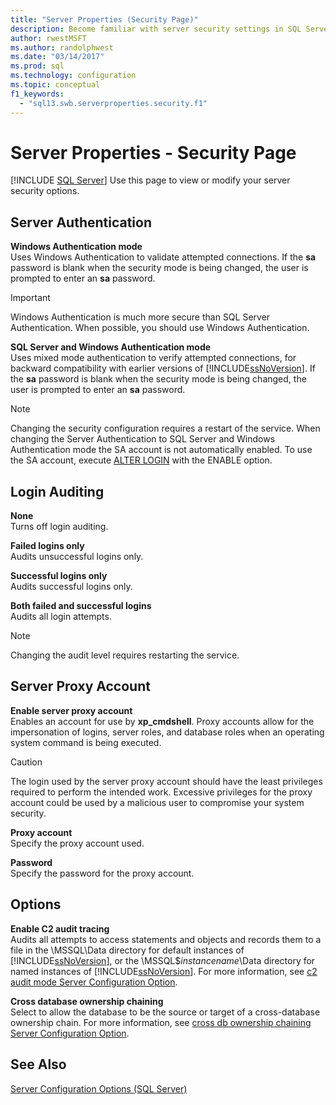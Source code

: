 ```yaml
---
title: "Server Properties (Security Page)"
description: Become familiar with server security settings in SQL Server. Learn about options that control server authentication, proxy accounts, and other features.
author: rwestMSFT
ms.author: randolphwest
ms.date: "03/14/2017"
ms.prod: sql
ms.technology: configuration
ms.topic: conceptual
f1_keywords:
  - "sql13.swb.serverproperties.security.f1"
---
```

# Server Properties - Security Page
 [!INCLUDE [SQL Server](../../includes/applies-to-version/sqlserver.md)]
  Use this page to view or modify your server security options.  
  
## Server Authentication  
 **Windows Authentication mode**  
 Uses Windows Authentication to validate attempted connections. If the **sa** password is blank when the security mode is being changed, the user is prompted to enter an **sa** password.  
  
> [!IMPORTANT]  
>  Windows Authentication is much more secure than SQL Server Authentication. When possible, you should use Windows Authentication.  
  
 **SQL Server and Windows Authentication mode**  
 Uses mixed mode authentication to verify attempted connections, for backward compatibility with earlier versions of [!INCLUDE[ssNoVersion](../../includes/ssnoversion-md.md)]. If the **sa** password is blank when the security mode is being changed, the user is prompted to enter an **sa** password.  
  
> [!NOTE]  
>  Changing the security configuration requires a restart of the service. When changing the Server Authentication to SQL Server and Windows Authentication mode the SA account is not automatically enabled. To use the SA account, execute [ALTER LOGIN](../../t-sql/statements/alter-login-transact-sql.md) with the ENABLE option.  
  
## Login Auditing  
 **None**  
 Turns off login auditing.  
  
 **Failed logins only**  
 Audits unsuccessful logins only.  
  
 **Successful logins only**  
 Audits successful logins only.  
  
 **Both failed and successful logins**  
 Audits all login attempts.  
  
> [!NOTE]  
>  Changing the audit level requires restarting the service.  
  
## Server Proxy Account  
 **Enable server proxy account**  
 Enables an account for use by **xp_cmdshell**. Proxy accounts allow for the impersonation of logins, server roles, and database roles when an operating system command is being executed.  
  
> [!CAUTION]  
>  The login used by the server proxy account should have the least privileges required to perform the intended work. Excessive privileges for the proxy account could be used by a malicious user to compromise your system security.  
  
 **Proxy account**  
 Specify the proxy account used.  
  
 **Password**  
 Specify the password for the proxy account.  
  
## Options  
 **Enable C2 audit tracing**  
 Audits all attempts to access statements and objects and records them to a file in the \MSSQL\Data directory for default instances of [!INCLUDE[ssNoVersion](../../includes/ssnoversion-md.md)], or the \MSSQL$*instancename*\Data directory for named instances of [!INCLUDE[ssNoVersion](../../includes/ssnoversion-md.md)]. For more information, see [c2 audit mode Server Configuration Option](../../database-engine/configure-windows/c2-audit-mode-server-configuration-option.md).  
  
 **Cross database ownership chaining**  
 Select to allow the database to be the source or target of a cross-database ownership chain. For more information, see [cross db ownership chaining Server Configuration Option](../../database-engine/configure-windows/cross-db-ownership-chaining-server-configuration-option.md).  
  
## See Also  
 [Server Configuration Options &#40;SQL Server&#41;](../../database-engine/configure-windows/server-configuration-options-sql-server.md)  
  
  
